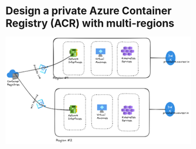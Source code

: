 # Design a private Azure Container Registry (ACR) with multi-regions
![](./assets/private-acr-multi-regions.png)